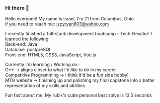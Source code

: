 ### Hi there 👋

<!--
**Israel-Ryan/Israel-Ryan** is a ✨ _special_ ✨ repository because its `README.md` (this file) appears on your GitHub profile.

Here are some ideas to get you started:

- 🔭 I’m currently working on ...
- 🌱 I’m currently learning ...
- 👯 I’m looking to collaborate on ...
- 🤔 I’m looking for help with ...
- 💬 Ask me about ...
- 📫 How to reach me: ...
- 😄 Pronouns: ...
- ⚡ Fun fact: ...
-->

Hello everyone! My name is Israel, I'm 21 from Columbus, Ohio. <br>
    if you need to reach me: izzyryan603@yahoo.com

I recently finished a full-stack development bootcamp - Tech Elevator!
I learned the following: <br>
    Back-end: Java <br>
    Database: postgreSQL <br>
    Front-end: HTML5, CSS3, JavaScript, Vue.js <br>

Currently I'm learning / Working on : <br>
    C++ -> aligns closer to what I'd like to do in my career <br>
    Competitive Programming -> I think it'd be a fun side hobby! <br>
    MTG website -> finishing up and polishing my final capstone into a better representation of my skills and abilities <br>

Fun fact about me: My rubik's cube personal best solve is 13.5 seconds
